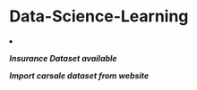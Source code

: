 # Data-Science-Learning
<li><i><b><p>Insurance Dataset available</p></i></b>
<i><b><p>Import carsale dataset from website</p></i></b>
</li>
